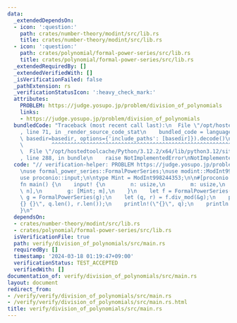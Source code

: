 ```yaml
---
data:
  _extendedDependsOn:
  - icon: ':question:'
    path: crates/number-theory/modint/src/lib.rs
    title: crates/number-theory/modint/src/lib.rs
  - icon: ':question:'
    path: crates/polynomial/formal-power-series/src/lib.rs
    title: crates/polynomial/formal-power-series/src/lib.rs
  _extendedRequiredBy: []
  _extendedVerifiedWith: []
  _isVerificationFailed: false
  _pathExtension: rs
  _verificationStatusIcon: ':heavy_check_mark:'
  attributes:
    PROBLEM: https://judge.yosupo.jp/problem/division_of_polynomials
    links:
    - https://judge.yosupo.jp/problem/division_of_polynomials
  bundledCode: "Traceback (most recent call last):\n  File \"/opt/hostedtoolcache/Python/3.12.2/x64/lib/python3.12/site-packages/onlinejudge_verify/documentation/build.py\"\
    , line 71, in _render_source_code_stat\n    bundled_code = language.bundle(stat.path,\
    \ basedir=basedir, options={'include_paths': [basedir]}).decode()\n          \
    \         ^^^^^^^^^^^^^^^^^^^^^^^^^^^^^^^^^^^^^^^^^^^^^^^^^^^^^^^^^^^^^^^^^^^^^^^^^^^^^^^^^\n\
    \  File \"/opt/hostedtoolcache/Python/3.12.2/x64/lib/python3.12/site-packages/onlinejudge_verify/languages/rust.py\"\
    , line 288, in bundle\n    raise NotImplementedError\nNotImplementedError\n"
  code: "// verification-helper: PROBLEM https://judge.yosupo.jp/problem/division_of_polynomials\n\
    \nuse formal_power_series::FormalPowerSeries;\nuse modint::ModInt998244353;\n\
    use proconio::input;\n\ntype Mint = ModInt998244353;\n\n#[proconio::fastout]\n\
    fn main() {\n    input! {\n        n: usize,\n        m: usize,\n        f: [Mint;\
    \ n],\n        g: [Mint; m],\n    }\n    let f = FormalPowerSeries(f);\n    let\
    \ g = FormalPowerSeries(g);\n    let (q, r) = f.div_mod(&g);\n    println!(\"\
    {} {}\", q.len(), r.len());\n    println!(\"{}\", q);\n    println!(\"{}\", r);\n\
    }\n"
  dependsOn:
  - crates/number-theory/modint/src/lib.rs
  - crates/polynomial/formal-power-series/src/lib.rs
  isVerificationFile: true
  path: verify/division_of_polynomials/src/main.rs
  requiredBy: []
  timestamp: '2024-03-18 01:19:47+09:00'
  verificationStatus: TEST_ACCEPTED
  verifiedWith: []
documentation_of: verify/division_of_polynomials/src/main.rs
layout: document
redirect_from:
- /verify/verify/division_of_polynomials/src/main.rs
- /verify/verify/division_of_polynomials/src/main.rs.html
title: verify/division_of_polynomials/src/main.rs
---
```

